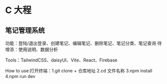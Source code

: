 # C 大程

## 笔记管理系统

功能：登陆/退出登录、创建笔记、编辑笔记、删除笔记、笔记分类、笔记查询
待增添：使用说明、数据分析

Tools：TailwindCSS、daisyUI、Vite、React、Firebase

How to use:打开终端：1.git clone + 仓库地址 2.cd 文件名称 3.npm install 4.npm run dev
